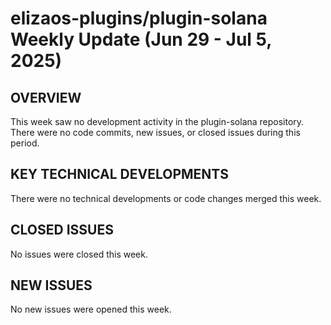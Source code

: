 # elizaos-plugins/plugin-solana Weekly Update (Jun 29 - Jul 5, 2025)

## OVERVIEW
This week saw no development activity in the plugin-solana repository. There were no code commits, new issues, or closed issues during this period.

## KEY TECHNICAL DEVELOPMENTS
There were no technical developments or code changes merged this week.

## CLOSED ISSUES
No issues were closed this week.

## NEW ISSUES
No new issues were opened this week.
